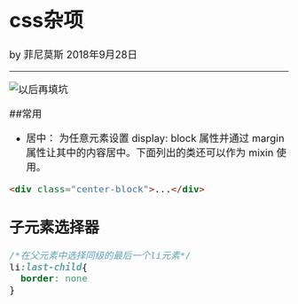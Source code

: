 <font size="4">

# css杂项

by 菲尼莫斯  2018年9月28日

---

![以后再填坑](https://v4.bootcss.com/docs/4.0/layout/utilities-for-layout/)

##常用

* 居中：
为任意元素设置 display: block 属性并通过 margin 属性让其中的内容居中。下面列出的类还可以作为 mixin 使用。
```html
<div class="center-block">...</div>
```

## 子元素选择器

```css
/*在父元素中选择同级的最后一个li元素*/
li:last-child{
  border: none
}

```

<font size="4">
